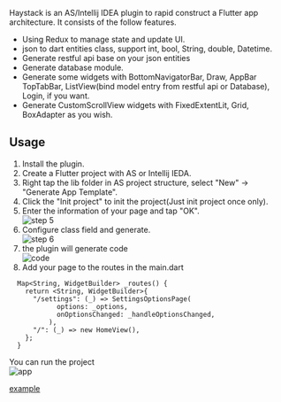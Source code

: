 Haystack is an AS/Intellij IDEA plugin to rapid construct a Flutter app architecture. It consists of the follow features.
  - Using Redux to manage state and update UI.
  - json to dart entities class, support int, bool, String, double, Datetime.
  - Generate restful api base on your json entities
  - Generate database module.
  - Generate some widgets with BottomNavigatorBar, Draw, AppBar TopTabBar, ListView(bind model entry from restful api or Database), Login, if you want.
  - Generate CustomScrollView widgets with FixedExtentLit, Grid, BoxAdapter as you wish.

## Usage
1. Install the plugin.
2. Create a Flutter project with AS or Intellij IEDA.
3. Right tap the lib folder in AS project structure, select "New" -> "Generate App Template".
4. Click the "Init project" to init the project(Just init project once only).
5. Enter the information of your page and tap "OK".  
![step 5](https://raw.githubusercontent.com/hayoi/haystack/master/image/init_page.jpg)
6. Configure class field and generate.  
![step 6](https://raw.githubusercontent.com/hayoi/haystack/master/image/model.png)
7. the plugin will generate code  
![code](https://raw.githubusercontent.com/hayoi/haystack/master/image/structure.png)
8. Add your page to the routes in the main.dart  
```
  Map<String, WidgetBuilder> _routes() {
    return <String, WidgetBuilder>{
      "/settings": (_) => SettingsOptionsPage(
            options: _options,
            onOptionsChanged: _handleOptionsChanged,
          ),
      "/": (_) => new HomeView(),
    };
  }
```
You can run the project  
![app](https://raw.githubusercontent.com/hayoi/haystack/master/image/app.png)

[example](https://github.com/hayoi/redux_example)
